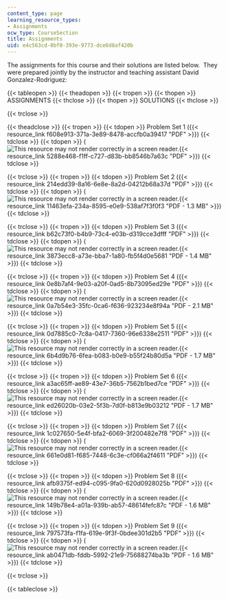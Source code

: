 ```yaml
---
content_type: page
learning_resource_types:
- Assignments
ocw_type: CourseSection
title: Assignments
uid: e4c563cd-0bf0-393e-9773-dce6d8af420b
---
```


The assignments for this course and their solutions are listed below.  They were prepared jointly by the instructor and teaching assistant David Gonzalez-Rodriguez:

{{< tableopen >}}
{{< theadopen >}}
{{< tropen >}}
{{< thopen >}}
ASSIGNMENTS
{{< thclose >}}
{{< thopen >}}
SOLUTIONS
{{< thclose >}}

{{< trclose >}}

{{< theadclose >}}
{{< tropen >}}
{{< tdopen >}}
Problem Set 1 ({{< resource_link f608e913-371a-3e89-8478-accfb0a39417 "PDF" >}})
{{< tdclose >}}
{{< tdopen >}}
(![This resource may not render correctly in a screen reader.](/images/inacessible.gif){{< resource_link 5288e468-f1ff-c727-d83b-bb8546b7a63c "PDF" >}})
{{< tdclose >}}

{{< trclose >}}
{{< tropen >}}
{{< tdopen >}}
Problem Set 2 ({{< resource_link 214edd39-8a16-6e8e-8a2d-04212b68a37d "PDF" >}})
{{< tdclose >}}
{{< tdopen >}}
(![This resource may not render correctly in a screen reader.](/images/inacessible.gif){{< resource_link 11463efa-234a-8595-e0e9-538af7f3f0f3 "PDF - 1.3 MB" >}})
{{< tdclose >}}

{{< trclose >}}
{{< tropen >}}
{{< tdopen >}}
Problem Set 3 ({{< resource_link b62c73f0-b4b9-73c4-e03b-d319cce3dfff "PDF" >}})
{{< tdclose >}}
{{< tdopen >}}
(![This resource may not render correctly in a screen reader.](/images/inacessible.gif){{< resource_link 3873ecc8-a73e-bba7-1a80-fb5f4d0e5681 "PDF - 1.4 MB" >}})
{{< tdclose >}}

{{< trclose >}}
{{< tropen >}}
{{< tdopen >}}
Problem Set 4 ({{< resource_link 0e8b7af4-9e03-a20f-0ad5-8b73095ed29e "PDF" >}})
{{< tdclose >}}
{{< tdopen >}}
(![This resource may not render correctly in a screen reader.](/images/inacessible.gif){{< resource_link 0a7b54e3-35fc-0ca6-f636-923234e8f94a "PDF - 2.1 MB" >}})
{{< tdclose >}}

{{< trclose >}}
{{< tropen >}}
{{< tdopen >}}
Problem Set 5 ({{< resource_link 0d7885c0-7c8a-0417-7360-96e6338e2511 "PDF" >}})
{{< tdclose >}}
{{< tdopen >}}
(![This resource may not render correctly in a screen reader.](/images/inacessible.gif){{< resource_link 6b4d9b76-6fea-b083-b0e9-b55f24b80d5a "PDF - 1.7 MB" >}})
{{< tdclose >}}

{{< trclose >}}
{{< tropen >}}
{{< tdopen >}}
Problem Set 6 ({{< resource_link a3ac65ff-ae89-43e7-36b5-7562b1bed7ce "PDF" >}})
{{< tdclose >}}
{{< tdopen >}}
(![This resource may not render correctly in a screen reader.](/images/inacessible.gif){{< resource_link ed26020b-03e2-5f3b-7d0f-b813e9b03212 "PDF - 1.7 MB" >}})
{{< tdclose >}}

{{< trclose >}}
{{< tropen >}}
{{< tdopen >}}
Problem Set 7 ({{< resource_link 1c027650-5e4f-bfa2-6069-3f200482e7f8 "PDF" >}})
{{< tdclose >}}
{{< tdopen >}}
(![This resource may not render correctly in a screen reader.](/images/inacessible.gif){{< resource_link 661e0d81-f685-7448-6c3e-cf066a2f4611 "PDF" >}})
{{< tdclose >}}

{{< trclose >}}
{{< tropen >}}
{{< tdopen >}}
Problem Set 8 ({{< resource_link afb9375f-ed94-c095-9fa0-620d0928025b "PDF" >}})
{{< tdclose >}}
{{< tdopen >}}
(![This resource may not render correctly in a screen reader.](/images/inacessible.gif){{< resource_link 149b78e4-a01a-939b-ab57-48614fefc87c "PDF - 1.6 MB" >}})
{{< tdclose >}}

{{< trclose >}}
{{< tropen >}}
{{< tdopen >}}
Problem Set 9 ({{< resource_link 797573fa-f1fa-619e-9f3f-0bdee301d2b5 "PDF" >}})
{{< tdclose >}}
{{< tdopen >}}
(![This resource may not render correctly in a screen reader.](/images/inacessible.gif){{< resource_link ab0471db-fddb-5992-21e9-75688274ba3b "PDF - 1.6 MB" >}})
{{< tdclose >}}

{{< trclose >}}

{{< tableclose >}}